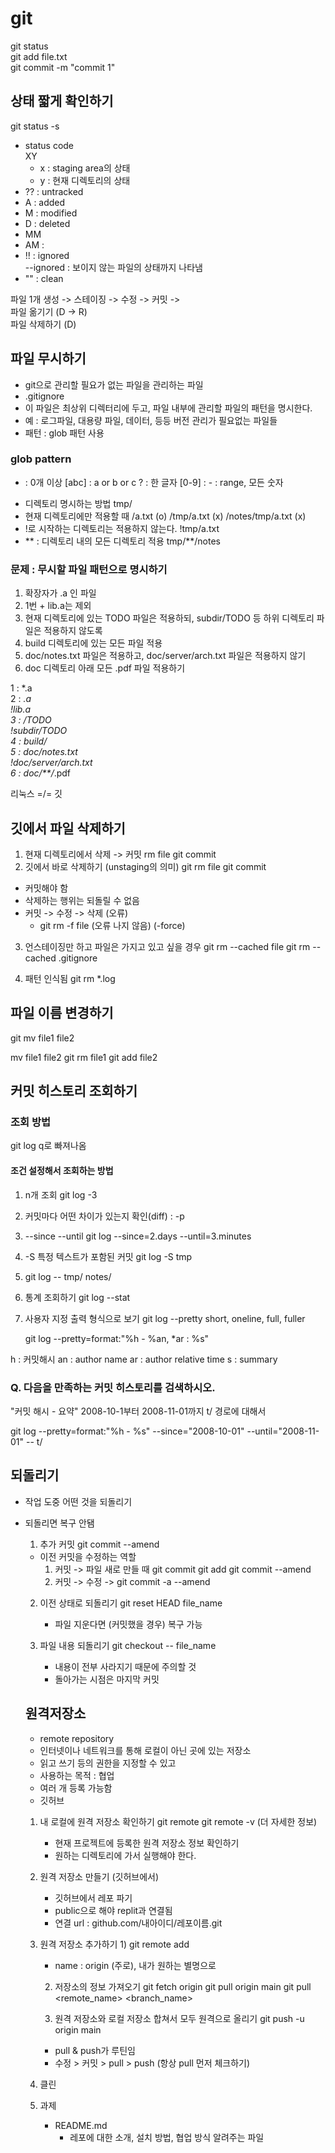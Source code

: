 # git

git status <br>
git add file.txt <br>
git commit -m "commit 1" <br>

## 상태 짧게 확인하기
git status -s
- status code <br>
  XY
  - x : staging area의 상태
  - y : 현재 디렉토리의 상태
- ?? : untracked
- A : added
- M : modified
- D : deleted
- MM 
- AM : 
- !! : ignored <br>
  --ignored : 보이지 않는 파일의 상태까지 나타냄
- "" : clean

파일 1개 생성 -> 스테이징 -> 수정 -> 커밋 -> <br>
파일 옮기기 (D -> R) <br>
파일 삭제하기 (D)

## 파일 무시하기
- git으로 관리할 필요가 없는 파일을 관리하는 파일
- .gitignore
- 이 파일은 최상위 디렉터리에 두고, 파일 내부에 관리할 파일의 패턴을 명시한다.
- 예 : 로그파일, 대용량 파일, 데이터, 등등 버전 관리가 필요없는 파일들
- 패턴 : glob 패턴 사용

### glob pattern
* : 0개 이상
[abc] : a or b or c
? : 한 글자
[0-9] : - : range, 모든 숫자

- 디렉토리 명시하는 방법
  tmp/
- 현재 디렉토리에만 적용할 때
  /a.txt (o)
  /tmp/a.txt (x)
  /notes/tmp/a.txt (x)
- !로 시작하는 디렉토리는 적용하지 않는다.
  !tmp/a.txt
- ** : 디렉토리 내의 모든 디렉토리 적용
  tmp/**/notes

### 문제 : 무시할 파일 패턴으로 명시하기
1. 확장자가 .a 인 파일
2. 1번 + lib.a는 제외
3. 현재 디렉토리에 있는 TODO 파일은 적용하되, subdir/TODO 등 하위 디렉토리 파일은 적용하지 않도록
4. build 디렉토리에 있는 모든 파일 적용
5. doc/notes.txt 파일은 적용하고, doc/server/arch.txt 파일은 적용하지 않기
6. doc 디렉토리 아래 모든 .pdf 파일 적용하기

1 : *.a <br>
2 : *.a <br>
    !lib.a <br>
3 : /TODO <br>
    !subdir/TODO <br>
4 : build/ <br>
5 : doc/notes.txt <br>
    !doc/server/arch.txt <br>
6 : doc/**/*.pdf <br>

리눅스 =/= 깃

## 깃에서 파일 삭제하기
1. 현재 디렉토리에서 삭제 -> 커밋
   rm file
   git commit
2. 깃에서 바로 삭제하기 (unstaging의 의미)
   git rm file
   git commit
- 커밋해야 함
- 삭제하는 행위는 되돌릴 수 없음
- 커밋 -> 수정 -> 삭제 (오류)
  - git rm -f file (오류 나지 않음) (-force)

3. 언스테이징만 하고 파일은 가지고 있고 싶을 경우
   git rm --cached file
   git rm --cached .gitignore

4. 패턴 인식됨
   git rm *.log

## 파일 이름 변경하기
  git mv file1 file2

  mv file1 file2
  git rm file1
  git add file2

## 커밋 히스토리 조회하기

### 조회 방법
git log
q로 빠져나옴

#### 조건 설정해서 조회하는 방법
1. n개 조회
   git log -3
2. 커밋마다 어떤 차이가 있는지 확인(diff) : -p
3. --since --until
   git log --since=2.days --until=3.minutes
4. -S
   특정 텍스트가 포함된 커밋
   git log -S tmp

5. git log -- tmp/ notes/
6. 통계 조회하기
   git log --stat
7. 사용자 지정 출력 형식으로 보기
   git log --pretty
    short, oneline, full, fuller

   git log --pretty=format:"%h - %an, *ar : %s"

h : 커밋해시
an : author name
ar : author relative time
s : summary

### Q. 다음을 만족하는 커밋 히스토리를 검색하시오.
"커밋 해시 - 요약"
2008-10-1부터 2008-11-01까지
t/ 경로에 대해서

git log --pretty=format:"%h - %s" --since="2008-10-01" --until="2008-11-01" -- t/

## 되돌리기
- 작업 도중 어떤 것을 되돌리기
- 되돌리면 복구 안됌

  1) 추가 커밋
  git commit --amend
  - 이전 커밋을 수정하는 역할
    1. 커밋 -> 파일 새로 만들 때
    git commit
    git add
    git commit --amend
    2. 커밋 -> 수정 -> git commit -a --amend

  2) 이전 상태로 되돌리기
     git reset HEAD file_name
     - 파일 지운다면 (커밋했을 경우) 복구 가능
  
  3) 파일 내용 되돌리기
     git checkout -- file_name
     - 내용이 전부 사라지기 때문에 주의할 것
     - 돌아가는 시점은 마지막 커밋

  ## 원격저장소
  - remote repository
  - 인터넷이나 네트워크를 통해 로컬이 아닌 곳에 있는 저장소
  - 읽고 쓰기 등의 권한을 지정할 수 있고
  - 사용하는 목적 : 협업
  - 여러 개 등록 가능함
  - 깃허브

  1. 내 로컬에 원격 저장소 확인하기
     git remote
     git remote -v (더 자세한 정보)

     - 현재 프로젝트에 등록한 원격 저장소 정보 확인하기
     - 원하는 디렉토리에 가서 실행해야 한다.
  2. 원격 저장소 만들기 (깃허브에서)
     - 깃허브에서 레포 파기
     - public으로 해야 replit과 연결됨
     - 연결 url : github.com/내아이디/레포이름.git
  
  3. 원격 저장소 추가하기
     1)
     git remote add <name> <url>
     - name : origin (주로), 내가 원하는 별명으로

     2) 저장소의 정보 가져오기
     git fetch origin
     git pull origin main
     git pull <remote_name> <branch_name>

     3) 원격 저장소와 로컬 저장소 합쳐서 모두 원격으로 올리기
     git push -u origin main

     - pull & push가 루틴임
     - 수정 > 커밋 > pull > push (항상 pull 먼저 체크하기)

    4) 클린

    5) 과제
       - README.md
         - 레포에 대한 소개, 설치 방법, 협업 방식 알려주는 파일